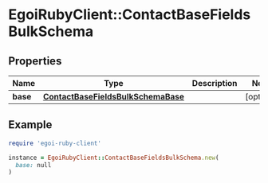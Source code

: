 # EgoiRubyClient::ContactBaseFieldsBulkSchema

## Properties

| Name | Type | Description | Notes |
| ---- | ---- | ----------- | ----- |
| **base** | [**ContactBaseFieldsBulkSchemaBase**](ContactBaseFieldsBulkSchemaBase.md) |  | [optional] |

## Example

```ruby
require 'egoi-ruby-client'

instance = EgoiRubyClient::ContactBaseFieldsBulkSchema.new(
  base: null
)
```

